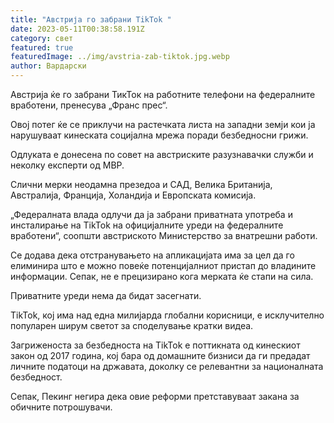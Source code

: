 ```yaml
---
title: "Австрија го забрани TikTok "
date: 2023-05-11T00:38:58.191Z
category: свет
featured: true
featuredImage: ../img/avstria-zab-tiktok.jpg.webp
author: Вардарски
---
```

Австрија ќе го забрани ТикТок на работните телефони на федералните вработени, пренесува „Франс прес“.

Овој потег ќе се приклучи на растечката листа на западни земји кои ја нарушуваат кинеската социјална мрежа поради безбедносни грижи.

Одлуката е донесена по совет на австриските разузнавачки служби и неколку експерти од МВР.

Слични мерки неодамна презедоа и САД, Велика Британија, Австралија, Франција, Холандија и Европската комисија.

„Федералната влада одлучи да ја забрани приватната употреба и инсталирање на TikTok на официјалните уреди на федералните вработени“, соопшти австриското Министерство за внатрешни работи.

Се додава дека отстранувањето на апликацијата има за цел да го елиминира што е можно повеќе потенцијалниот пристап до владините информации. Сепак, не е прецизирано кога мерката ќе стапи на сила.

Приватните уреди нема да бидат засегнати.

TikTok, кој има над една милијарда глобални корисници, е исклучително популарен ширум светот за споделување кратки видеа.

Загриженоста за безбедноста на TikTok е поттикната од кинескиот закон од 2017 година, кој бара од домашните бизниси да ги предадат личните податоци на државата, доколку се релевантни за националната безбедност.

Сепак, Пекинг негира дека овие реформи претставуваат закана за обичните потрошувачи.